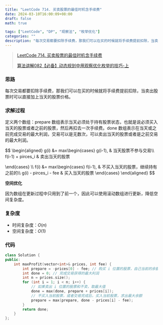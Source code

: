 ```yaml
---
title: "LeetCode 714. 买卖股票的最佳时机含手续费"
date: 2024-03-10T16:00:09+08:00
draft: false
math: true

tags: ["LeetCode", "DP", "观察法", "枚举优化"]
categories: ""
description: "每次交易都要扣除手续费，那我们可以在买的时候就将手续费提前扣除，当卖出股票时可以直接加上当天的股票价格。"
---
```


> [LeetCode 714. 买卖股票的最佳时机含手续费](https://leetcode.cn/problems/best-time-to-buy-and-sell-stock-with-transaction-fee/)
>
> [算法讲解082【必备】动态规划中用观察优化枚举的技巧-上](https://www.bilibili.com/video/BV1PN411j7aG/)

### 思路

每次交易都要扣除手续费，那我们可以在买的时候就将手续费提前扣除，当卖出股票时可以直接加上当天的股票价格。

### 求解过程

定义两个数组：prepare 数组表示当天必须处于持有股票状态，也就是说必须买入当天的股票或者之前的股票，然后再扣去一次手续费。done 数组表示在当天或之前完成交易的最大利润，交易可以是无数次，可以卖出当天的股票或者是之前交易的最大利润。

$$
\begin{aligned}
g(i) &= max\begin{cases}
    g(i-1), & 当天股票不参与交易\\\\
    f(i-1) + pirces_i & 卖出当天的股票

\end{cases}
\\\\
f(i) &= max\begin{cases}
    f(i-1), & 不买入当天的股票，继续持有之前的\\\\
    g(i) - pirces_i - fee & 买入当天的股票
\end{cases}
\end{aligned}
$$

**空间优化**

因为数组在更新过程中只用到了前一个，因此可以使用滚动数组进行更新，降低空间复杂度。

### 复杂度

- 时间复杂度：$O(n)$
- 空间复杂度：$O(1)$

### 代码

```c++
class Solution {
public:
    int maxProfit(vector<int>& prices, int fee) {
        int prepare = -prices[0] - fee; // 购买 i 位置的股票，自己当前的余额，提前交手续费
        int done = 0; // 完成交易获得的最大利润
        int n = prices.size();
        for (int i = 1; i < n; i++) {
            // 如果卖出 i 位置的股票和不卖，取最大值
            done = max(done, prepare + prices[i]);
            // 不买入当前股票，或者交易完成后，买入当前股票，求出最大余额
            prepare = max(prepare, done - prices[i] - fee);
        }
        return done;
    }
};
```